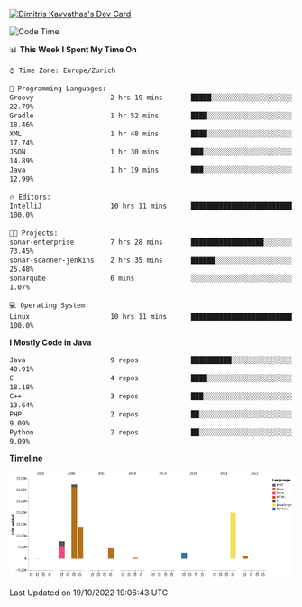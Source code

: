<a href="https://app.daily.dev/JimR21"><img src="https://api.daily.dev/devcards/1a6ea627b9cf4de4a4f1b5f5cac8c85e.png?r=t8i" width="400" alt="Dimitris Kavvathas's Dev Card"/></a>

<!--START_SECTION:waka-->
![Code Time](http://img.shields.io/badge/Code%20Time-3%2C661%20hrs%2034%20mins-blue)

📊 **This Week I Spent My Time On** 

```text
⌚︎ Time Zone: Europe/Zurich

💬 Programming Languages: 
Groovy                   2 hrs 19 mins       █████░░░░░░░░░░░░░░░░░░░░   22.79% 
Gradle                   1 hr 52 mins        ████░░░░░░░░░░░░░░░░░░░░░   18.46% 
XML                      1 hr 48 mins        ████░░░░░░░░░░░░░░░░░░░░░   17.74% 
JSON                     1 hr 30 mins        ███░░░░░░░░░░░░░░░░░░░░░░   14.89% 
Java                     1 hr 19 mins        ███░░░░░░░░░░░░░░░░░░░░░░   12.99%

🔥 Editors: 
IntelliJ                 10 hrs 11 mins      █████████████████████████   100.0%

🐱‍💻 Projects: 
sonar-enterprise         7 hrs 28 mins       ██████████████████░░░░░░░   73.45% 
sonar-scanner-jenkins    2 hrs 35 mins       ██████░░░░░░░░░░░░░░░░░░░   25.48% 
sonarqube                6 mins              ░░░░░░░░░░░░░░░░░░░░░░░░░   1.07%

💻 Operating System: 
Linux                    10 hrs 11 mins      █████████████████████████   100.0%

```

**I Mostly Code in Java** 

```text
Java                     9 repos             ██████████░░░░░░░░░░░░░░░   40.91% 
C                        4 repos             ████░░░░░░░░░░░░░░░░░░░░░   18.18% 
C++                      3 repos             ███░░░░░░░░░░░░░░░░░░░░░░   13.64% 
PHP                      2 repos             ██░░░░░░░░░░░░░░░░░░░░░░░   9.09% 
Python                   2 repos             ██░░░░░░░░░░░░░░░░░░░░░░░   9.09%

```


**Timeline**

![Chart not found](https://raw.githubusercontent.com/JimR21/JimR21/master/charts/bar_graph.png) 


 Last Updated on 19/10/2022 19:06:43 UTC
<!--END_SECTION:waka-->

<!--
**JimR21/JimR21** is a ✨ _special_ ✨ repository because its `README.md` (this file) appears on your GitHub profile.

Here are some ideas to get you started:

- 🔭 I’m currently working on ...
- 🌱 I’m currently learning ...
- 👯 I’m looking to collaborate on ...
- 🤔 I’m looking for help with ...
- 💬 Ask me about ...
- 📫 How to reach me: ...
- 😄 Pronouns: ...
- ⚡ Fun fact: ...
-->
